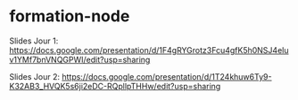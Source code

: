 # formation-node


Slides Jour 1: https://docs.google.com/presentation/d/1F4gRYGrotz3Fcu4gfK5h0NSJ4eluv1YMf7bnVNQGPWI/edit?usp=sharing

Slides Jour 2: https://docs.google.com/presentation/d/1T24khuw6Ty9-K32AB3_HVQK5s6ji2eDC-RQpllpTHHw/edit?usp=sharing
